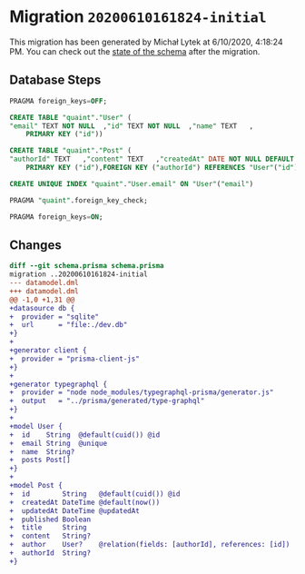 # Migration `20200610161824-initial`

This migration has been generated by Michał Lytek at 6/10/2020, 4:18:24 PM.
You can check out the [state of the schema](./schema.prisma) after the migration.

## Database Steps

```sql
PRAGMA foreign_keys=OFF;

CREATE TABLE "quaint"."User" (
"email" TEXT NOT NULL  ,"id" TEXT NOT NULL  ,"name" TEXT   ,
    PRIMARY KEY ("id"))

CREATE TABLE "quaint"."Post" (
"authorId" TEXT   ,"content" TEXT   ,"createdAt" DATE NOT NULL DEFAULT CURRENT_TIMESTAMP ,"id" TEXT NOT NULL  ,"published" BOOLEAN NOT NULL  ,"title" TEXT NOT NULL  ,"updatedAt" DATE NOT NULL  ,
    PRIMARY KEY ("id"),FOREIGN KEY ("authorId") REFERENCES "User"("id") ON DELETE SET NULL ON UPDATE CASCADE)

CREATE UNIQUE INDEX "quaint"."User.email" ON "User"("email")

PRAGMA "quaint".foreign_key_check;

PRAGMA foreign_keys=ON;
```

## Changes

```diff
diff --git schema.prisma schema.prisma
migration ..20200610161824-initial
--- datamodel.dml
+++ datamodel.dml
@@ -1,0 +1,31 @@
+datasource db {
+  provider = "sqlite"
+  url      = "file:./dev.db"
+}
+
+generator client {
+  provider = "prisma-client-js"
+}
+
+generator typegraphql {
+  provider = "node node_modules/typegraphql-prisma/generator.js"
+  output   = "../prisma/generated/type-graphql"
+}
+
+model User {
+  id    String  @default(cuid()) @id
+  email String  @unique
+  name  String?
+  posts Post[]
+}
+
+model Post {
+  id        String   @default(cuid()) @id
+  createdAt DateTime @default(now())
+  updatedAt DateTime @updatedAt
+  published Boolean
+  title     String
+  content   String?
+  author    User?    @relation(fields: [authorId], references: [id])
+  authorId  String?
+}
```


